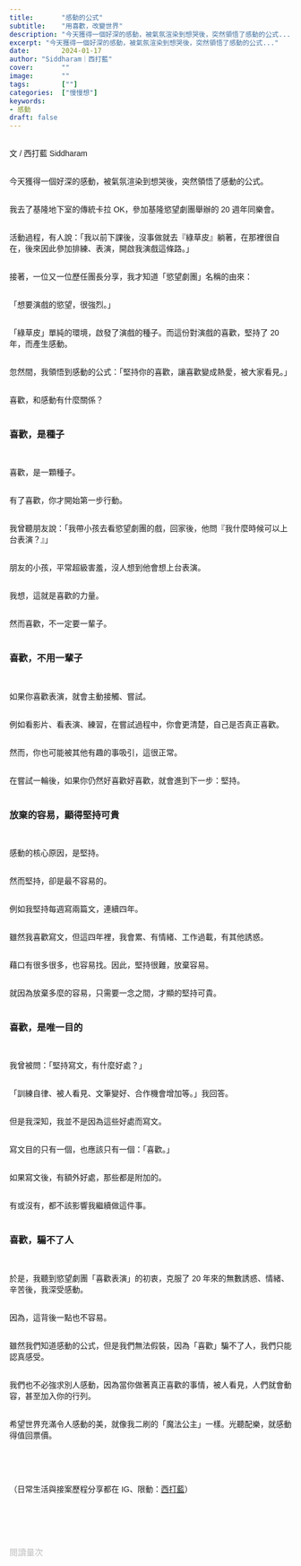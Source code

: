 ```yaml
---
title:       "感動的公式"
subtitle:    "用喜歡，改變世界"
description: "今天獲得一個好深的感動，被氣氛渲染到想哭後，突然領悟了感動的公式..."
excerpt: "今天獲得一個好深的感動，被氣氛渲染到想哭後，突然領悟了感動的公式..."
date:        2024-01-17
author: "Siddharam｜西打藍"
cover:       ""
image:       ""
tags:        [""]
categories:  ["慢慢想"]
keywords:
- 感動
draft: false
---
```


<article style="font-family: 'Noto Sans TC', '微軟正黑體', sans-serif; font-weight: 300;">

<br>文 / 西打藍 Siddharam<br><br>

今天獲得一個好深的感動，被氣氛渲染到想哭後，突然領悟了感動的公式。<br><br>

我去了基隆地下室的傳統卡拉 OK，參加基隆慾望劇團舉辦的 20 週年同樂會。<br><br>

活動過程，有人說：「我以前下課後，沒事做就去『綠草皮』躺著，在那裡很自在，後來因此參加排練、表演，開啟我演戲這條路。」<br><br>

接著，一位又一位歷任團長分享，我才知道「慾望劇團」名稱的由來：<br><br>

「想要演戲的慾望，很強烈。」<br><br>

「綠草皮」單純的環境，啟發了演戲的種子。而這份對演戲的喜歡，堅持了 20 年，而產生感動。<br><br>

忽然間，我領悟到感動的公式：「堅持你的喜歡，讓喜歡變成熱愛，被大家看見。」<br><br>

喜歡，和感動有什麼關係？<br><br>


<h3 class="article-h1-color">喜歡，是種子</h3><br>

喜歡，是一顆種子。<br><br>

有了喜歡，你才開始第一步行動。<br><br>

我曾聽朋友說：「我帶小孩去看慾望劇團的戲，回家後，他問『我什麼時候可以上台表演？』」<br><br>

朋友的小孩，平常超級害羞，沒人想到他會想上台表演。<br><br>

我想，這就是喜歡的力量。<br><br>

然而喜歡，不一定要一輩子。<br><br>


<h3 class="article-h1-color">喜歡，不用一輩子</h3><br>

如果你喜歡表演，就會主動接觸、嘗試。<br><br>

例如看影片、看表演、練習，在嘗試過程中，你會更清楚，自己是否真正喜歡。<br><br>

然而，你也可能被其他有趣的事吸引，這很正常。<br><br>

在嘗試一輪後，如果你仍然好喜歡好喜歡，就會進到下一步：堅持。<br><br>


<h3 class="article-h1-color">放棄的容易，顯得堅持可貴</h3><br>

感動的核心原因，是堅持。<br><br>

然而堅持，卻是最不容易的。<br><br>

例如我堅持每週寫兩篇文，連續四年。<br><br>

雖然我喜歡寫文，但這四年裡，我會累、有情緒、工作過載，有其他誘惑。<br><br>

藉口有很多很多，也容易找。因此，堅持很難，放棄容易。<br><br>

就因為放棄多麼的容易，只需要一念之間，才顯的堅持可貴。<br><br>


<h3 class="article-h1-color">喜歡，是唯一目的</h3><br>

我曾被問：「堅持寫文，有什麼好處？」<br><br>

「訓練自律、被人看見、文筆變好、合作機會增加等。」我回答。<br><br>

但是我深知，我並不是因為這些好處而寫文。<br><br>

寫文目的只有一個，也應該只有一個：「喜歡。」<br><br>

如果寫文後，有額外好處，那些都是附加的。<br><br>

有或沒有，都不該影響我繼續做這件事。<br><br>


<h3 class="article-h1-color">喜歡，騙不了人</h3><br>

於是，我聽到慾望劇團「喜歡表演」的初衷，克服了 20 年來的無數誘惑、情緒、辛苦後，我深受感動。<br><br>

因為，這背後一點也不容易。<br><br>

雖然我們知道感動的公式，但是我們無法假裝，因為「喜歡」騙不了人，我們只能認真感受。<br><br>

我們也不必強求別人感動，因為當你做著真正喜歡的事情，被人看見，人們就會動容，甚至加入你的行列。<br><br>

希望世界充滿令人感動的美，就像我二刷的「魔法公主」一樣。光聽配樂，就感動得值回票價。<br><br>




<!-- 完美而感動，看一齣戲，聽有人因為二十年前，有個地方可以躺、自由發揮，就此愛上戲劇，做了二十年。
不小心看到一個細節，沒有人注意到，但就是堅持了。
每一次都對得起初衷，真的很不容易。

寫文內容不好被笑，撐過去。沒有靈感，還是堅持承諾。
我們真的可以做選擇，當心情不對時，就不做自己承諾的事，也不會有人記得，不見得有人看見，但你自己知道。
藉口太容易了，心情不好、感冒、工作太累，都是放棄的原因。
人生，不用堅持太多東西，一至兩個就足夠美了。
剩下的都可以放掉，但最本質的不能放，放掉，就不再是你。

不再做設計、不再畫畫、不再寫文。
原因可以很多，大家也能理解，但，你就消失了。
因為，你是所有行動，組成的你。
熱愛這兩個字，不該容易說出口，如果沒有堅持，就僅僅是喜歡而已，不到熱愛。

四年是什麼數字？無論工作再累，心情再不好，都堅持。就會被感動。

最後，有人認為應該要走出去。不過，當下已經很美好了。
影響了這麼多人，大家來參與。

有人十年什麼都沒做，也有人做了一齣又一齣戲，堅持的感動。為什麼要花錢辦同樂會？我懂了。讓參與者愛上這裡

做培力 教育 傳遞愛與感動
不用想著影響世界 而是做著自己真正喜歡的事 旁邊的人看到 就會自動加入了

情緒因受外界刺激而有所震撼 -->



<br><br>



<!-- 
<!-- 案例 > 證明案例 > 壞處 > 怎麼改變（列步驟） > 結語總結金句 -->


（日常生活與接案歷程分享都在 IG、限動：<a href="https://www.instagram.com/sidd.blue/" target="_blank">西打藍</a>）<br><br>

<!-- <h3 class="article-h1-color"></h3><br> -->





<br><br><br>

</article>

<div style="color: #bfbfbf; font-size: 15px;" id="busuanzi_container_page_pv">
  閱讀量<span id="busuanzi_value_page_pv"></span>次
</div>

<script src="../../js/post.js"></script>
